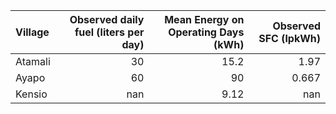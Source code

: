 | Village   |   Observed daily fuel (liters per day) |   Mean Energy on Operating Days (kWh) |   Observed SFC (lpkWh) |
|:----------|---------------------------------------:|--------------------------------------:|-----------------------:|
| Atamali   |                                     30 |                                 15.2  |                  1.97  |
| Ayapo     |                                     60 |                                 90    |                  0.667 |
| Kensio    |                                    nan |                                  9.12 |                nan     |